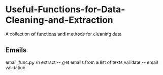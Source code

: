 # Useful-Functions-for-Data-Cleaning-and-Extraction

A collection of functions and methods for cleaning data 

## Emails
email_func.py /n
extract -- get emails from a list of texts
validate -- email validation
